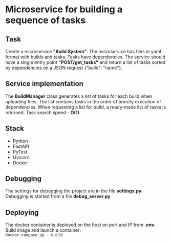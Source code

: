 # Microservice for building a sequence of tasks

## Task

Create a microservice **"Build System"**.
The microservice has files in yaml format with builds and tasks.
Tasks have dependencies.
The service should have a single entry point **"POST/get_tasks"** and return a list of tasks sorted by dependencies on a JSON request {"build": "name"}.

## Service implementation

The **BuildManager** class generates a list of tasks for each build
when uploading files.
The list contains tasks in the order of priority execution of dependencies.
When requesting a list for build, a ready-made list of tasks is returned.
Task search speed - **O(1)**.

## Stack

- Python
- FastAPI
- PyTest
- Uvicorn
- Docker

## Debugging

The settings for debugging the project are in the file **settings.py**.
Debugging is started from a file **debug_server.py**.

## Deploying

The docker container is deployed on the host on port and IP from **.env**.
Build image and launch a container:  
`docker-compose up --build`
